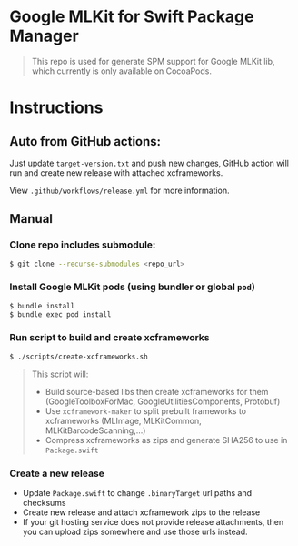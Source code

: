 # Google MLKit for Swift Package Manager

> This repo is used for generate SPM support for Google MLKit lib, which currently is only available on CocoaPods.

# Instructions

## Auto from GitHub actions:
Just update `target-version.txt` and push new changes, GitHub action will run and create new release with attached xcframeworks.

View `.github/workflows/release.yml` for more information.

## Manual

### Clone repo includes submodule:

```sh
$ git clone --recurse-submodules <repo_url>
```

### Install Google MLKit pods (using bundler or global `pod`)

```sh
$ bundle install
$ bundle exec pod install
```

### Run script to build and create xcframeworks

```sh
$ ./scripts/create-xcframeworks.sh
```

> This script will:
> - Build source-based libs then create xcframeworks for them (GoogleToolboxForMac, GoogleUtilitiesComponents, Protobuf)
> - Use `xcframework-maker` to split prebuilt frameworks to xcframeworks (MLImage, MLKitCommon, MLKitBarcodeScanning,...)
> - Compress xcframeworks as zips and generate SHA256 to use in `Package.swift`

### Create a new release
- Update `Package.swift` to change `.binaryTarget` url paths and checksums
- Create new release and attach xcframework zips to the release
- If your git hosting service does not provide release attachments, then you can upload zips somewhere and use those urls instead.